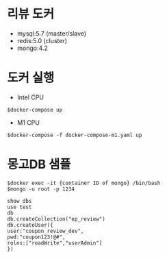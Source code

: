 # 리뷰 도커
* mysql:5.7 (master/slave)
* redis:5.0 (cluster)
* mongo:4.2

# 도커 실행
* Intel CPU
```
$docker-compose up
```
* M1 CPU
```
$docker-compose -f docker-compose-m1.yaml up
```

# 몽고DB 샘플
```
$docker exec -it {container ID of mongo} /bin/bash
$mongo -u root -p 1234

show dbs
use test
db
db.createCollection("ep_review")
db.createUser({
user:"coupon_review_dev",
pwd:"coupon123!@#",
roles:["readWrite","userAdmin"]
})
```

